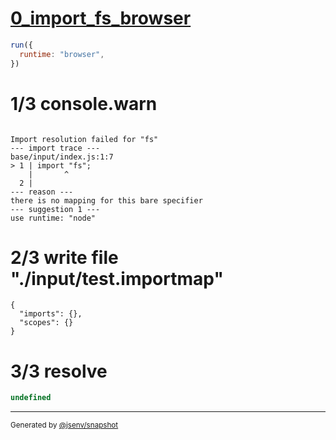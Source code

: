 # [0_import_fs_browser](../../js_import_fs.test.mjs#L20)

```js
run({
  runtime: "browser",
})
```

# 1/3 console.warn

```console

Import resolution failed for "fs"
--- import trace ---
base/input/index.js:1:7
> 1 | import "fs";
    |       ^
  2 | 
--- reason ---
there is no mapping for this bare specifier
--- suggestion 1 ---
use runtime: "node"

```

# 2/3 write file "./input/test.importmap"

```importmap
{
  "imports": {},
  "scopes": {}
}
```

# 3/3 resolve

```js
undefined
```

---

<sub>
  Generated by <a href="https://github.com/jsenv/core/tree/main/packages/tooling/snapshot">@jsenv/snapshot</a>
</sub>
